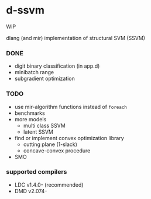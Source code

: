 # d-ssvm

WIP

dlang (and mir) implementation of structural SVM (SSVM)


### DONE

+ digit binary classification (in app.d)
+ minibatch range
+ subgradient optimization

### TODO

+ use mir-algorithm functions instead of `foreach`
+ benchmarks
+ more models
  + multi class SSVM
  + latent SSVM
+ find or implement convex optimization library
  + cutting plane (1-slack)
  + concave-convex procedure
+ SMO


### supported compilers

+ LDC v1.4.0- (recommended)
+ DMD v2.074-
